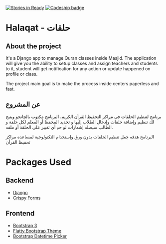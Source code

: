 [![Stories in Ready](https://badge.waffle.io/EmadMokhtar/halaqat.png?label=ready&title=Ready)](https://waffle.io/EmadMokhtar/halaqat) [![Codeship badge](https://codeship.com/projects/fb06c070-99ce-0134-528f-7e59fd3fff7f/status?branch=master)](https://app.codeship.com/projects/187798)

# Halaqat - حلقات

## About the project

It's a Django app to manage Quran classes inside Masjid. The application will give you the ability to setup classes and assign teachers and students to it, student will get notification for any action or update happened on profile or class.

The project main goal is to make the process inside centers paperless and fast.

## عن المشروع

برنامج لتنظيم الحلقات في مراكز التحفيظ القرأن الكريم، البرنامج مكتوب بالچانجو ويتيح لك تنظيم وإضافة حلقات وإدخال الطلاب إليها و تحديد المحفظ أو المعلم لكل حلقة و الطالب سيصله إشعارات لو حدِ أي تغيير على الحلقة أو ملفه.

البرنامج هدفه جعل تنظيم الحلقات بدون ورق وإستخدام التكنولوجية لمساعدة مراكز تحفيظ القرأن


# Packages Used
## Backend
- [Django](https://www.djangoproject.com/)
- [Crispy Forms](http://django-crispy-forms.readthedocs.io/en/latest/)

## Frontend
- [Bootstrap 3](http://getbootstrap.com/)
- [Flatty Bootstrap Theme](https://github.com/mendix/MxBootswatch/blob/master/theme/Flatly.zip)
- [Bootstrap Datetime Picker](http://www.malot.fr/bootstrap-datetimepicker/)
